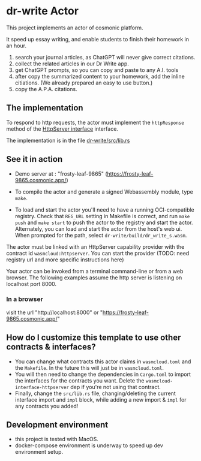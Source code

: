 # dr-write Actor

This project implements an actor of cosmonic platform.


It speed up essay writing, and enable students to finish their homework in an hour.
1. search your journal articles, as ChatGPT will never give correct citations.
2. collect the related articles in our Dr Write app.
3. get ChatGPT prompts, so you can copy and paste to any A.I. tools
4. after copy the summarized content to your homework, add the inline citiations. (We already prepared an easy to use button.) 
5. copy the A.P.A. citations.


## The implementation

To respond to http requests, the actor must implement the
`httpResponse` method of the
[HttpServer interface](https://github.com/wasmCloud/interfaces/tree/main/httpserver) interface.

The implementation is in the file [dr-write/src/lib.rs](./dr-write/src/lib.rs)

## See it in action

- Demo server at : "frosty-leaf-9865" (https://frosty-leaf-9865.cosmonic.app/)


- To compile the actor and generate a signed Webassembly module, type `make`.
- To load and start the actor you'll need to have a running OCI-compatible
registry. Check that `REG_URL` setting in Makefile is correct, and run
`make push` and `make start` to push the actor to the registry
and start the actor.
Alternately, you can load and start the actor from the host's web ui.
When prompted for the path,
select `dr-write/build/dr_write_s.wasm`.

The actor must be linked with an HttpServer capability
provider with the contract id `wasmcloud:httpserver`. You can start the
provider (TODO: need registry url and more specific instructions here)

Your actor can be invoked from a terminal command-line or from a web browser.
The following examples assume the http server is listening on localhost port 8000.


### In a browser

visit the url "http://localhost:8000" or "https://frosty-leaf-9865.cosmonic.app/"

## How do I customize this template to use other contracts & interfaces?

- You can change what contracts this actor claims in `wasmcloud.toml` and the `Makefile`. In the future this will just be in `wasmcloud.toml`.
- You will then need to change the dependencies in `Cargo.toml` to import the interfaces for the contracts you want. Delete the `wasmcloud-interface-httpserver` dep if you're not using that contract.
- Finally, change the `src/lib.rs` file, changing/deleting the current interface import and `impl` block, while adding a new import & `impl` for any contracts you added!


## Development environment

- this project is tested with MacOS.
- docker-compose environment is underway to speed up dev environment setup.
